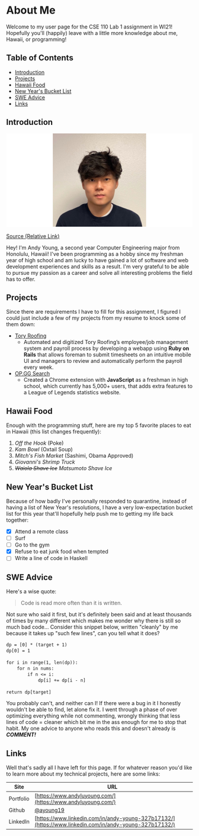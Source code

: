 # About Me
Welcome to my user page for the CSE 110 Lab 1 assignment in WI21! Hopefully you'll (happily) leave with a little more knowledge about me, Hawaii, or programming!

## Table of Contents
- [Introduction](#introduction)
- [Projects](#projects)
- [Hawaii Food](#hawaii-food)
- [New Year's Bucket List](#new-years-bucket-list)
- [SWE Advice](#swe-advice)
- [Links](#links)

## Introduction
<img src="headshot.png" alt="Pic of me!" />

[Source (Relative Link)](headshot.png)

Hey! I'm Andy Young, a second year Computer Engineering major from Honolulu, Hawaii! I've been programming as a hobby since my freshman year of high school and am lucky to have gained a lot of software and web development experiences and skills as a result. I'm very grateful to be able to pursue my passion as a career and solve all interesting problems the field has to offer.

## Projects
Since there are requirements I have to fill for this assignment, I figured I could just include a few of my projects from my resume to knock some of them down:
- [Tory Roofing](https://torystimesheet.com/)
  - Automated and digitized Tory Roofing’s employee/job management system and payroll process by developing a webapp using **Ruby on Rails** that allows foreman to submit timesheets on an intuitive mobile UI and managers to review and automatically perform the payroll every week.
- [OP.GG Search](https://chrome.google.com/webstore/detail/opgg-summoner-search/dfnoddgekoeiljeaekobnchnedoipgpc?hl=en)
   - Created a Chrome extension with **JavaScript** as a freshman in high school, which currently has 5,000+ users, that adds extra features to a League of Legends statistics website.

## Hawaii Food
Enough with the programming stuff, here are my top 5 favorite places to eat in Hawaii (this list changes frequently):
1. *Off the Hook* (Poke)
2. *Kam Bowl* (Oxtail Soup)
3. *Mitch's Fish Market* (Sashimi, Obama Approved)
4. *Giovanni's Shrimp Truck*
5. ~~*Waiola Shave Ice*~~ *Matsumoto Shave Ice*

## New Year's Bucket List
Because of how badly I've personally responded to quarantine, instead of having a list of New Year's resolutions, I have a very low-expectation bucket list for this year that'll hopefully help push me to getting my life back together:
- [x] Attend a remote class
- [ ] Surf
- [ ] Go to the gym
- [x] Refuse to eat junk food when tempted
- [ ] Write a line of code in Haskell

## SWE Advice
Here's a wise quote:

> Code is read more often than it is written.

Not sure who said it first, but it's definitely been said and at least thousands of times by many different which makes me wonder why there is still so much bad code... Consider this snippet below, written "cleanly" by me because it takes up "such few lines", can you tell what it does?

```
dp = [0] * (target + 1)
dp[0] = 1

for i in range(1, len(dp)):
    for n in nums:
        if n <= i:
            dp[i] += dp[i - n]

return dp[target]
```

You probably can't, and neither can I! If there were a bug in it I honestly wouldn't be able to find, let alone fix it. I went through a phase of over optimizing everything while not commenting, wrongly thinking that less lines of code = cleaner which bit me in the ass enough for me to stop that habit. My one advice to anyone who reads this and doesn't already is ***COMMENT!***

## Links
Well that's sadly all I have left for this page. If for whatever reason you'd like to learn more about my technical projects, here are some links:

| Site | URL |
| --- | --- |
| Portfolio | [https://www.andyluyoung.com/](https://www.andyluyoung.com/) |
| Github | [@ayoung19](https://github.com/ayoung19) |
| LinkedIn | [https://www.linkedin.com/in/andy-young-327b17132/](https://www.linkedin.com/in/andy-young-327b17132/) |
